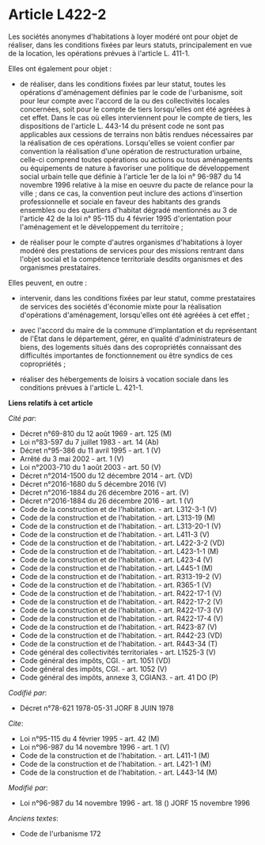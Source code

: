 # Article L422-2

Les sociétés anonymes d'habitations à loyer modéré ont pour objet de réaliser, dans les conditions fixées par leurs statuts,
principalement en vue de la location, les opérations prévues à l'article L. 411-1.

Elles ont également pour objet :

- de réaliser, dans les conditions fixées par leur statut, toutes les opérations d'aménagement définies par le code de
l'urbanisme, soit pour leur compte avec l'accord de la ou des collectivités locales concernées, soit pour le compte de tiers
lorsqu'elles ont été agréées à cet effet. Dans le cas où elles interviennent pour le compte de tiers, les dispositions de
l'article L. 443-14 du présent code ne sont pas applicables aux cessions de terrains non bâtis rendues nécessaires par la
réalisation de ces opérations. Lorsqu'elles se voient confier par convention la réalisation d'une opération de
restructuration urbaine, celle-ci comprend toutes opérations ou actions ou tous aménagements ou équipements de nature à
favoriser une politique de développement social urbain telle que définie à l'article 1er de la loi n° 96-987 du 14 novembre
1996 relative à la mise en oeuvre du pacte de relance pour la ville ; dans ce cas, la convention peut inclure des actions
d'insertion professionnelle et sociale en faveur des habitants des grands ensembles ou des quartiers d'habitat dégradé
mentionnés au 3 de l'article 42 de la loi n° 95-115 du 4 février 1995 d'orientation pour l'aménagement et le développement du
territoire ;

- de réaliser pour le compte d'autres organismes d'habitations à loyer modéré des prestations de services pour des missions
rentrant dans l'objet social et la compétence territoriale desdits organismes et des organismes prestataires.

Elles peuvent, en outre :

- intervenir, dans les conditions fixées par leur statut, comme prestataires de services des sociétés d'économie mixte pour
la réalisation d'opérations d'aménagement, lorsqu'elles ont été agréées à cet effet ;

- avec l'accord du maire de la commune d'implantation et du représentant de l'Etat dans le département, gérer, en qualité
d'administrateurs de biens, des logements situés dans des copropriétés connaissant des difficultés importantes de
fonctionnement ou être syndics de ces copropriétés ;

- réaliser des hébergements de loisirs à vocation sociale dans les conditions prévues à l'article L. 421-1.

**Liens relatifs à cet article**

_Cité par_:

  - Décret n°69-810 du 12 août 1969 - art. 125 (M)
  - Loi n°83-597 du 7 juillet 1983 - art. 14 (Ab)
  - Décret n°95-386 du 11 avril 1995 - art. 1 (V)
  - Arrêté du 3 mai 2002 - art. 1 (V)
  - Loi n°2003-710 du 1 août 2003 - art. 50 (V)
  - Décret n°2014-1500 du 12 décembre 2014 - art. (VD)
  - Décret n°2016-1680 du 5 décembre 2016 (V)
  - Décret n°2016-1884 du 26 décembre 2016 - art. (V)
  - Décret n°2016-1884 du 26 décembre 2016 - art. 1 (V)
  - Code de la construction et de l'habitation. - art. L312-3-1 (V)
  - Code de la construction et de l'habitation. - art. L313-19 (M)
  - Code de la construction et de l'habitation. - art. L313-20-1 (V)
  - Code de la construction et de l'habitation. - art. L411-3 (V)
  - Code de la construction et de l'habitation. - art. L422-3-2 (VD)
  - Code de la construction et de l'habitation. - art. L423-1-1 (M)
  - Code de la construction et de l'habitation. - art. L423-4 (V)
  - Code de la construction et de l'habitation. - art. L445-1 (M)
  - Code de la construction et de l'habitation. - art. R313-19-2 (V)
  - Code de la construction et de l'habitation. - art. R365-1 (V)
  - Code de la construction et de l'habitation. - art. R422-17-1 (V)
  - Code de la construction et de l'habitation. - art. R422-17-2 (V)
  - Code de la construction et de l'habitation. - art. R422-17-3 (V)
  - Code de la construction et de l'habitation. - art. R422-17-4 (V)
  - Code de la construction et de l'habitation. - art. R423-87 (V)
  - Code de la construction et de l'habitation. - art. R442-23 (VD)
  - Code de la construction et de l'habitation. - art. R443-34 (T)
  - Code général des collectivités territoriales - art. L1525-3 (V)
  - Code général des impôts, CGI. - art. 1051 (VD)
  - Code général des impôts, CGI. - art. 1052 (V)
  - Code général des impôts, annexe 3, CGIAN3. - art. 41 DO (P)

_Codifié par_:

  - Décret n°78-621 1978-05-31 JORF 8 JUIN 1978

_Cite_:

  - Loi n°95-115 du 4 février 1995 - art. 42 (M)
  - Loi n°96-987 du 14 novembre 1996 - art. 1 (V)
  - Code de la construction et de l'habitation. - art. L411-1 (M)
  - Code de la construction et de l'habitation. - art. L421-1 (M)
  - Code de la construction et de l'habitation. - art. L443-14 (M)

_Modifié par_:

  - Loi n°96-987 du 14 novembre 1996 - art. 18 () JORF 15 novembre 1996

_Anciens textes_:

  - Code de l'urbanisme 172

